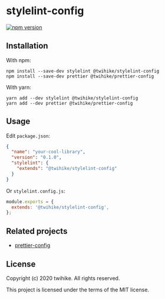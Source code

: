 # stylelint-config

[![npm version](https://badge.fury.io/js/%40twihike%2Fstylelint-config.svg)](https://badge.fury.io/js/%40twihike%2Fstylelint-config)

## Installation

With npm:

```shell
npm install --save-dev stylelint @twihike/stylelint-config
npm install --save-dev prettier @twihike/prettier-config
```

With yarn:

```shell
yarn add --dev stylelint @twihike/stylelint-config
yarn add --dev prettier @twihike/prettier-config
```

## Usage

Edit `package.json`:

```json
{
  "name": "your-cool-library",
  "version": "0.1.0",
  "stylelint": {
    "extends": "@twihike/stylelint-config"
  }
}
```

Or `stylelint.config.js`:

```javascript
module.exports = {
  extends: '@twihike/stylelint-config',
};
```

## Related projects

- [prettier-config](https://github.com/twihike/config-js/packages/prettier-config)

## License

Copyright (c) 2020 twihike. All rights reserved.

This project is licensed under the terms of the MIT license.
